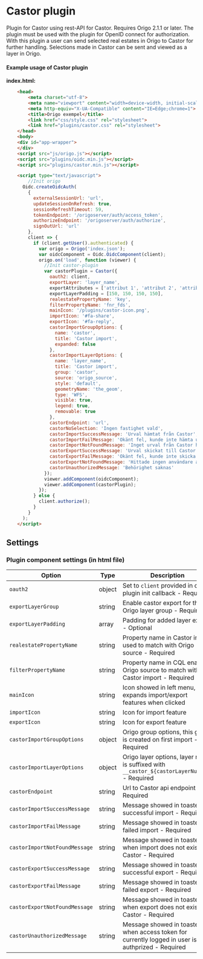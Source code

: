 # Castor plugin

Plugin for Castor using rest-API for Castor. Requires Origo 2.1.1 or later. The plugin must be used with the plugin for OpenID connect for authorization.
With this plugin a user can send selected real estates in Origo to Castor for further handling. Selections made in Castor can be sent and viewed as a layer in Origo. 

#### Example usage of Castor plugin

**index.html:**
```html
    <head>
    	<meta charset="utf-8">
    	<meta name="viewport" content="width=device-width, initial-scale=1.0, user-scalable=no">
    	<meta http-equiv="X-UA-Compatible" content="IE=Edge;chrome=1">
    	<title>Origo exempel</title>
    	<link href="css/style.css" rel="stylesheet">
    	<link href="plugins/castor.css" rel="stylesheet">
    </head>
    <body>
    <div id="app-wrapper">
    </div>
    <script src="js/origo.js"></script>
    <script src="plugins/oidc.min.js"></script>
    <script src="plugins/castor.min.js"></script>

    <script type="text/javascript">
    	//Init origo
      Oidc.createOidcAuth(
        {
          externalSessionUrl: 'url',
          updateSessionOnRefresh: true,
          sessionRefreshTimeout: 59,
          tokenEndpoint: '/origoserver/auth/access_token',
          authorizeEndpoint: '/origoserver/auth/authorize',
          signOutUrl: 'url'
        },
        client => {
          if (client.getUser().authenticated) {
            var origo = Origo('index.json');
            var oidcComponent = Oidc.OidcComponent(client);
            origo.on('load', function (viewer) {
              //Init castor-plugin
              var castorPlugin = Castor({
                oauth2: client,
                exportLayer: 'layer_name',
                exportAttributes = ['attribut 1', 'attribut 2', 'attribut 3'],
                exportLayerPadding = [150, 150, 150, 150],
                realestatePropertyName: 'key',
                filterPropertyName: 'fnr_fds',
                mainIcon: '/plugins/castor-icon.png',
                importIcon: '#fa-share',
                exportIcon: '#fa-reply',
                castorImportGroupOptions: {
                  name: 'castor',
                  title: 'Castor import',
                  expanded: false
                },
                castorImportLayerOptions: {
                  name: 'layer_name',
                  title: 'Castor import',
                  group: 'castor',
                  source: 'origo_source',
                  style: 'default',
                  geometryName: 'the_geom',
                  type: 'WFS',
                  visible: true,
                  legend: true,
                  removable: true
                },
                castorEndpoint: 'url',
                castorNoSelection: 'Ingen fastighet vald',
                castorImportSuccessMessage: 'Urval hämtat från Castor',
                castorImportFailMessage: 'Okänt fel, kunde inte hämta urval från Castor',
                castorImportNotFoundMessage: 'Inget urval från Castor hittades',
                castorExportSuccessMessage: 'Urval skickat till Castor',
                castorExportFailMessage: 'Okänt fel, kunde inte skicka urval till Castor',
                castorExportNotFoundMessage: 'Hittade ingen användare att skicka urval till',
                castorUnauthorizedMessage: 'Behörighet saknas'
              });
              viewer.addComponent(oidcComponent);
              viewer.addComponent(castorPlugin);
            });
          } else {
            client.authorize();
          }
        }
      );
    </script>
```
## Settings
### Plugin component settings (in html file)
Option | Type | Description
---|---|---
`oauth2` | object | Set to `client` provided in oidc-plugin init callback - Required
`exportLayerGroup` | string | Enable castor export for this Origo layer group - Required
`exportLayerPadding` | array | Padding for added layer extent - Optional
`realestatePropertyName` | string | Property name in Castor import used to match with Origo source - Required
`filterPropertyName` | string | Property name in CQL enabled Origo source to match with Castor import - Required
`mainIcon` | string | Icon showed in left menu, expands import/export features when clicked
`importIcon` | string | Icon for import feature
`exportIcon` | string | Icon for export feature
`castorImportGroupOptions` | object | Origo group options, this group is created on first import - Required
`castorImportLayerOptions` | object | Origo layer options, layer name is suffixed with `__castor_${castorLayerNumber}` - Required
`castorEndpoint` | string | Url to Castor api endpoint - Required
`castorImportSuccessMessage` | string | Message showed in toaster on successful import - Required
`castorImportFailMessage` | string | Message showed in toaster on failed import - Required
`castorImportNotFoundMessage` | string | Message showed in toaster when import does not exist in Castor - Required
`castorExportSuccessMessage` | string | Message showed in toaster on successful export - Required
`castorExportFailMessage` | string | Message showed in toaster on failed export - Required
`castorExportNotFoundMessage` | string | Message showed in toaster when export does not exist in Castor - Required
`castorUnauthorizedMessage` | string | Message showed in toaster when access token for currently logged in user is not authprized - Required